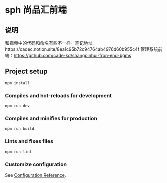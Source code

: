 # sph 尚品汇前端

## 说明
和视频中的代码和命名有些不一样。笔记地址https://cadec.notion.site/8ea1c95b72c94764ab4976d60b955c4f
管理系统前端：https://github.com/cade-kd/shangpinhui-fron-end-bgms

## Project setup
```
npm install
```

### Compiles and hot-reloads for development
```
npm run dev
```

### Compiles and minifies for production
```
npm run build
```

### Lints and fixes files
```
npm run lint
```

### Customize configuration
See [Configuration Reference](https://cli.vuejs.org/config/).
